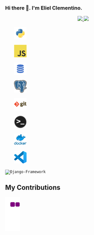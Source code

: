 <!--
- 🔭 I’m currently working on Buser
- 🌱 I’m currently learning ...
- 📫 How to reach me: ...
-->
### Hi there 👋. I'm Eliel Clementino.
<div align="center" display:'inline'>
  <a href="https://github.com/ElielClementino">
    <img height="180em" src="https://github-readme-stats.vercel.app/api?username=ElielClementino&show_icons=true&theme=aura&include_all_commits=true&count_private=true"/>
    <img height="180em" src="https://github-readme-stats.vercel.app/api/top-langs/?username=ElielClementino&hide=Jupyter%20Notebook,Java,CSS,Jinja,Shell,Makefile,Mako&langs_count=5&layout=compact&theme=aura"/>
  </a>
</div>
<div style='display:inline-block'>
<code>
    <img align="center" height="40" alt="Python" src="https://raw.githubusercontent.com/github/explore/80688e429a7d4ef2fca1e82350fe8e3517d3494d/topics/python/python.png" />
</code>
<code>
    <img align="center" height="40" alt="Javascript" src="https://raw.githubusercontent.com/github/explore/80688e429a7d4ef2fca1e82350fe8e3517d3494d/topics/javascript/javascript.png" />
</code>
<code>
    <img align="center" height="40" alt="SQL" src="https://raw.githubusercontent.com/github/explore/80688e429a7d4ef2fca1e82350fe8e3517d3494d/topics/sql/sql.png" />
</code>
<code>
    <img align="center" height="40" alt="Postgres" src="https://raw.githubusercontent.com/github/explore/80688e429a7d4ef2fca1e82350fe8e3517d3494d/topics/postgresql/postgresql.png" />
</code>
<code>
    <img align="center" height="40" alt="Git" src="https://raw.githubusercontent.com/github/explore/80688e429a7d4ef2fca1e82350fe8e3517d3494d/topics/git/git.png" />
</code>
<code>
    <img align="center" height="40" alt="Bash" src="https://raw.githubusercontent.com/github/explore/80688e429a7d4ef2fca1e82350fe8e3517d3494d/topics/terminal/terminal.png" />
</code>
<code>
    <img align="center" height="40" alt="Docker" src="https://raw.githubusercontent.com/github/explore/80688e429a7d4ef2fca1e82350fe8e3517d3494d/topics/docker/docker.png" />
</code>
<code>
    <img align="center" height="40" alt="Visual Studio Code" src="https://raw.githubusercontent.com/github/explore/80688e429a7d4ef2fca1e82350fe8e3517d3494d/topics/visual-studio-code/visual-studio-code.png" />
</code>
<code>
<img align="center" height='40' alt='Django-Framework' src="https://img.shields.io/badge/Django-092E20?style=for-the-badge&logo=django&logoColor=green" >
</code>
</div>

## My Contributions
   ![snake gif](https://github.com/ElielClementino/ElielClementino/blob/output/github-contribution-grid-snake.gif)



